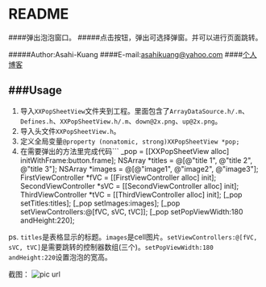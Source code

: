 # README
####弹出泡泡窗口。
#####点击按钮，弹出可选择弹窗。并可以进行页面跳转。

#####Author:Asahi-Kuang 
####E-mail:[asahikuang@yahoo.com](asahikuang@yahoo.com)
####[个人博客](http://asahi-kuang.github.io/MyBlog_MWeb/archives.html)

###Usage
--
1. 导入`XXPopSheetView`文件夹到工程。里面包含了`ArrayDataSource.h/.m`、`Defines.h`、`XXPopSheetView.h/.m`、`down@2x.png`、`up@2x.png`。
2. 导入头文件`XXPopSheetView.h`。
3. 定义全局变量```@property (nonatomic, strong)XXPopSheetView *pop;```
4. 在需要弹出的方法里完成代码```
	 _pop = [[XXPopSheetView alloc] initWithFrame:button.frame];
    NSArray *titles = @[@"title 1", @"title 2", @"title 3"];
    NSArray *images = @[@"image1", @"image2", @"image3"];
    FirstViewController *fVC = [[FirstViewController alloc] init];
    SecondViewController *sVC = [[SecondViewController alloc] init];
    ThirdViewController *tVC = [[ThirdViewController alloc] init];
    [_pop setTitles:titles];
    [_pop setImages:images];
    [_pop setViewControllers:@[fVC, sVC, tVC]];
    [_pop setPopViewWidth:180 andHeight:220];
    

ps. `titles`是表格显示的标题。`images`是cell图片。`setViewControllers:@[fVC, sVC, tVC]`是需要跳转的控制器数组(三个)。`setPopViewWidth:180 andHeight:220`设置泡泡的宽高。

截图：
![pic url](http://a4.qpic.cn/psb?/V106iJhq3r5pvo/85S6e7NquU0PVaHadgdSwNzJKrfkdVH0N2U3xY9Voww!/b/dFsBAAAAAAAA&bo=1AEvA9QBLwMCCS0!&rf=photoDetail)


